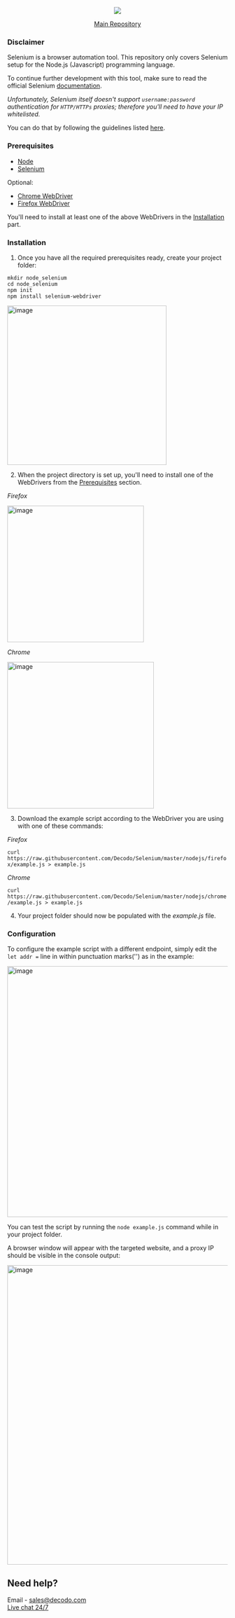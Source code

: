 <p align="center">
    <a href="https://decodo.com/"><img src="https://github.com/user-attachments/assets/209d01f2-3931-4e77-a6f3-0028b1ee2b72"></a>
  </a>
</p>

<p align="center">
    <a href="https://github.com/Decodo/Decodo"> Main Repository </a>
</p>

### Disclaimer

Selenium is a browser automation tool. This repository only covers Selenium setup for the Node.js (Javascript) programming language.

To continue further development with this tool, make sure to read the official Selenium [documentation](https://github.com/SeleniumHQ/selenium/tree/master/javascript/node/selenium-webdriver).

*Unfortunately, Selenium itself doesn't support `username:password` authentication for `HTTP/HTTPs` proxies; therefore you'll need to have your IP whitelisted.*

You can do that by following the guidelines listed [here](https://help.decodo.com/docs/residential-authentication-methods).

### Prerequisites

- [Node](https://nodejs.org/en/download/)
- [Selenium](https://github.com/SeleniumHQ/selenium/tree/master/javascript/node/selenium-webdriver#installation)

Optional:
- [Chrome WebDriver](https://www.npmjs.com/package/chromedriver#building-and-installing)
- [Firefox WebDriver](https://www.npmjs.com/package/geckodriver#install)

You'll need to install at least one of the above WebDrivers in the [Installation](#installation) part.

### Installation

1. Once you have all the required prerequisites ready, create your project folder:

```
mkdir node_selenium
cd node_selenium
npm init
npm install selenium-webdriver
```
<img width="364" alt="image" src="https://github.com/user-attachments/assets/01f682e9-a429-4f9b-bc5b-5883c529cb4c" />

2. When the project directory is set up, you'll need to install one of the WebDrivers from the [Prerequisites](#prerequisites) section.

*Firefox*

<img width="312" alt="image" src="https://github.com/user-attachments/assets/4936486c-f432-4087-9647-13eda8bd7f17" />

*Chrome*

<img width="335" alt="image" src="https://github.com/user-attachments/assets/10d9911a-f822-45ac-8dee-3c50aead3bc0" />

3. Download the example script according to the WebDriver you are using with one of these commands: 

*Firefox*

```curl https://raw.githubusercontent.com/Decodo/Selenium/master/nodejs/firefox/example.js > example.js```

*Chrome*

```curl https://raw.githubusercontent.com/Decodo/Selenium/master/nodejs/chrome/example.js > example.js```

4. Your project folder should now be populated with the *example.js* file.

### Configuration

To configure the example script with a different endpoint, simply edit the `let addr =` line in within punctuation marks('') as in the example:

<img width="573" alt="image" src="https://github.com/user-attachments/assets/be0d025c-48ee-4290-b06b-2a65b7295e24" />

You can test the script by running the `node example.js` command while in your project folder.

A browser window will appear with the targeted website, and a proxy IP should be visible in the console output:

<img width="684" alt="image" src="https://github.com/user-attachments/assets/e008dd28-7df3-4c6b-ab3e-94384b06e8b4" />

## Need help?
Email - sales@decodo.com
<br><a href="https://direct.lc.chat/12092754/">Live chat 24/7</a>
